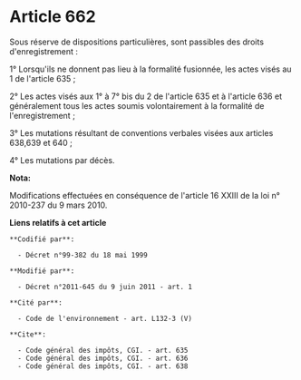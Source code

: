 # Article 662

Sous réserve de dispositions particulières, sont passibles des droits d'enregistrement : 

1° Lorsqu'ils ne donnent pas lieu à la formalité fusionnée, les actes visés au 1 de l'article 635 ; 

2° Les actes visés aux 1° à 7° bis du 2 de l'article 635 et à l'article 636 et généralement tous les actes soumis
volontairement à la formalité de l'enregistrement ; 

3° Les mutations résultant de conventions verbales visées aux articles 638,639 et 640 ;

4° Les mutations par décès.

**Nota:**

Modifications effectuées en conséquence de l'article 16 XXIII de la loi n° 2010-237 du 9 mars 2010.

**Liens relatifs à cet article**

	**Codifié par**:

	  - Décret n°99-382 du 18 mai 1999

	**Modifié par**:

	  - Décret n°2011-645 du 9 juin 2011 - art. 1

	**Cité par**:

	  - Code de l'environnement - art. L132-3 (V)

	**Cite**:

	  - Code général des impôts, CGI. - art. 635
	  - Code général des impôts, CGI. - art. 636
	  - Code général des impôts, CGI. - art. 638
